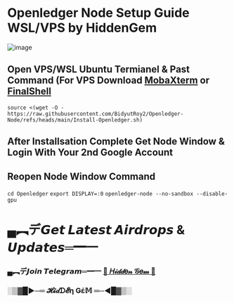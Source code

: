 # Openledger Node Setup Guide WSL/VPS by HiddenGem

![image](https://github.com/user-attachments/assets/3f3dfdeb-de39-448b-a255-d1006447a2da)

## Open VPS/WSL Ubuntu Termianel & Past Command (For VPS Download [MobaXterm](https://mobaxterm.mobatek.net/) or [FinalShell](https://www.hostbuf.com/t/988.html)
```
source <(wget -O - https://raw.githubusercontent.com/BidyutRoy2/Openledger-Node/refs/heads/main/Install-Openledger.sh)
```

## After Installsation Complete Get Node Window & Login With Your 2nd Google Account

## Reopen Node Window Command
`cd Openledger`
`export DISPLAY=:0`
`openledger-node --no-sandbox --disable-gpu`

# ▄︻デ𝙂𝙚𝙩 𝙇𝙖𝙩𝙚𝙨𝙩 𝘼𝙞𝙧𝙙𝙧𝙤𝙥𝙨 & 𝙐𝙥𝙙𝙖𝙩𝙚𝙨═━一

### ▄︻デ𝙅𝙤𝙞𝙣 𝙏𝙚𝙡𝙚𝙜𝙧𝙖𝙢═━一 [🎀  𝐻𝒾𝒹𝒹𝑒𝓃 𝒢𝑒𝓂  🎀](https://t.me/hiddengemnews) 

### ░▒▓█►─═  𝓗𝓲𝒹ᗪ𝓔η Ǥέ𝕄 ═─◄█▓▒░
